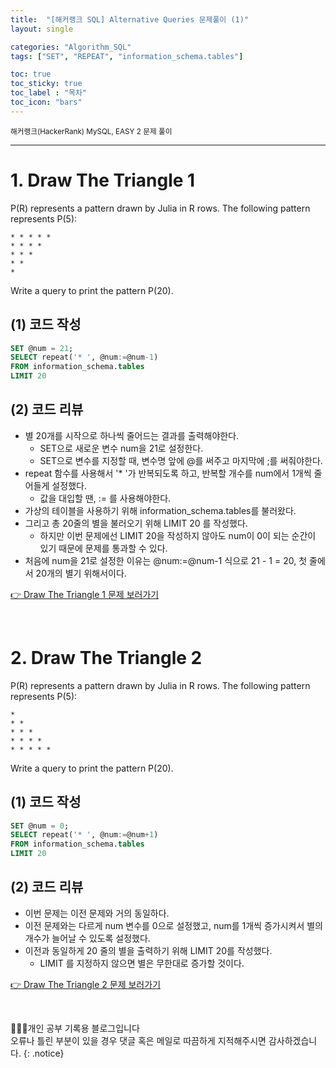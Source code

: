 ```yaml
---
title:  "[해커랭크 SQL] Alternative Queries 문제풀이 (1)"
layout: single

categories: "Algorithm_SQL"
tags: ["SET", "REPEAT", "information_schema.tables"]

toc: true
toc_sticky: true
toc_label : "목차"
toc_icon: "bars"
---
```


<small>해커랭크(HackerRank) MySQL, EASY 2 문제 풀이</small>

***

# 1. Draw The Triangle 1
P(R) represents a pattern drawn by Julia in R rows. The following pattern represents P(5):

```
* * * * * 
* * * * 
* * * 
* * 
*
```

Write a query to print the pattern P(20).

## (1) 코드 작성
```sql
SET @num = 21;
SELECT repeat('* ', @num:=@num-1)
FROM information_schema.tables
LIMIT 20
```

## (2) 코드 리뷰
- 별 20개를 시작으로 하나씩 줄어드는 결과를 출력해야한다.
  - SET으로 새로운 변수 num을 21로 설정한다.
  - SET으로 변수를 지정할 때, 변수명 앞에 @를 써주고 마지막에 ;를 써줘야한다.
- repeat 함수를 사용해서 '* '가 반복되도록 하고, 반복할 개수를 num에서 1개씩 줄어들게 설정했다.
  - 값을 대입할 땐, := 를 사용해야한다.
- 가상의 테이블을 사용하기 위해 information_schema.tables를 불러왔다.
- 그리고 총 20줄의 별을 불러오기 위해 LIMIT 20 를 작성했다.
  - 하지만 이번 문제에선 LIMIT 20을 작성하지 않아도 num이 0이 되는 순간이 있기 때문에 문제를 통과할 수 있다.
- 처음에 num을 21로 설정한 이유는 @num:=@num-1 식으로 21 - 1 = 20, 첫 줄에서 20개의 별기 위해서이다.


[👉 Draw The Triangle 1 문제 보러가기](https://www.hackerrank.com/challenges/draw-the-triangle-1/problem?isFullScreen=true)

<br>

# 2. Draw The Triangle 2
P(R) represents a pattern drawn by Julia in R rows. The following pattern represents P(5):

```
* 
* * 
* * * 
* * * * 
* * * * *
```

Write a query to print the pattern P(20).

## (1) 코드 작성
```sql
SET @num = 0;
SELECT repeat('* ', @num:=@num+1)
FROM information_schema.tables
LIMIT 20
```

## (2) 코드 리뷰
- 이번 문제는 이전 문제와 거의 동일하다.
- 이전 문제와는 다르게 num 변수를 0으로 설정했고, num를 1개씩 증가시켜서 별의 개수가 늘어날 수 있도록 설정했다.
- 이전과 동일하게 20 줄의 별을 출력하기 위해 LIMIT 20를 작성했다.
  - LIMIT 를 지정하지 않으면 별은 무한대로 증가할 것이다.

[👉 Draw The Triangle 2 문제 보러가기](https://www.hackerrank.com/challenges/draw-the-triangle-2/problem?isFullScreen=true)

<br>

👩🏻‍💻개인 공부 기록용 블로그입니다
<br>오류나 틀린 부분이 있을 경우 댓글 혹은 메일로 따끔하게 지적해주시면 감사하겠습니다.
{: .notice}